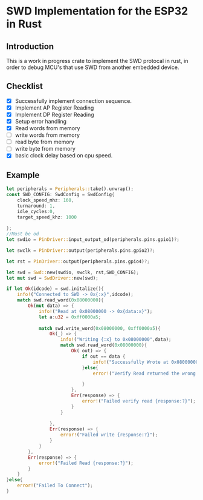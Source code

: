 # SWD Implementation for the ESP32 in Rust

## Introduction
This is a work in progress crate to implement the SWD protocal in rust, in order to debug MCU's that use SWD from another embedded device. 

## Checklist
- [x] Successfully implement connection sequence.
- [x] Implement AP Register Reading
- [x] Implement DP Register Reading
- [x] Setup error handling
- [x] Read words from memory 
- [ ] write words from memory 
- [ ] read byte from memory 
- [ ] write byte from memory 
- [x] basic clock delay based on cpu speed.
## Example
```rs
let peripherals = Peripherals::take().unwrap();
const SWD_CONFIG: SwdConfig = SwdConfig{
    clock_speed_mhz: 160,
    turnaround: 1,
    idle_cycles:0,
    target_speed_khz: 1000
        
};
//Must be od
let swdio = PinDriver::input_output_od(peripherals.pins.gpio1)?;

let swclk = PinDriver::output(peripherals.pins.gpio2)?;

let rst = PinDriver::output(peripherals.pins.gpio4)?;

let swd = Swd::new(swdio, swclk, rst,SWD_CONFIG);
let mut swd = SwdDriver::new(swd);

if let Ok(idcode) = swd.initalize(){
    info!("Connected to SWD -> 0x{:x}",idcode);
    match swd.read_word(0x08000000){
        Ok(mut data) => {
            info!("Read at 0x08000000 -> 0x{data:x}");
            let a:u32 = 0xff0000a5;
            
            match swd.write_word(0x08000000, 0xff0000a5){
                Ok(_) => {
                    info!("Writing {:x} to 0x08000000",data);
                    match swd.read_word(0x08000000){
                        Ok( out) => {
                            if out == data {
                                info!("Successfully Wrote at 0x08000000 -> {:x}",out);
                            }else{
                                error!("Verify Read returned the wrong 0x08000000 -> {:x} instead of {:x}",out,data);

                            }
                        },
                        Err(response) => {
                            error!("Failed verify read {response:?}");
                        }
                    }
                    
                },
                Err(response) => {
                    error!("Failed write {response:?}");
                }
            }
        },
        Err(response) => {
            error!("Failed Read {response:?}");
        }
    }
}else{
    error!("Failed To Connect");
}
```

